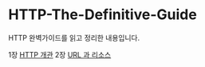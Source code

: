 # HTTP-The-Definitive-Guide
HTTP 완벽가이드를 읽고 정리한 내용입니다.

1장 [HTTP 개관](https://github.com/jisun-choi/HTTP-The-Definitive-Guide/blob/main/Chapter1/HTTP.md)
2장 [URL 과 리소스](https://github.com/jisun-choi/HTTP-The-Definitive-Guide/blob/main/Chapter2/URL%20%26%20Resource.md)
